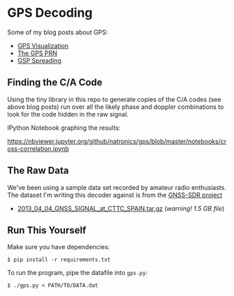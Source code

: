 # GPS Decoding

Some of my blog posts about GPS:

 - [GPS Visualization](http://natronics.github.io/blag/2014/gps-viz-1)
 - [The GPS PRN](http://natronics.github.io/blag/2014/gps-prn)
 - [GSP Spreading](http://natronics.github.io/blag/2014/gps-spreading)

## Finding the C/A Code

Using the tiny library in this repo to generate copies of the C/A codes (see above blog posts) run over all the likely phase and doppler combinations to look for the code hidden in the raw signal.

IPython Notebook graphing the results:

<https://nbviewer.jupyter.org/github/natronics/gps/blob/master/notebooks/cross-correlation.ipynb>


## The Raw Data

We've been using a sample data set recorded by amateur radio enthusiasts.
The dataset I'm writing this decoder against is from the
[GNSS-SDR project](http://www.gnss-sdr.org/)

 - [2013_04_04_GNSS_SIGNAL_at_CTTC_SPAIN.tar.gz](http://sourceforge.net/projects/gnss-sdr/files/data/2013_04_04_GNSS_SIGNAL_at_CTTC_SPAIN.tar.gz/download) (_warning! 1.5 GB file_)


## Run This Yourself

Make sure you have dependencies:

    $ pip install -r requirements.txt

To run the program, pipe the datafile into `gps.py`:

    $ ./gps.py < PATH/TO/DATA.dat
